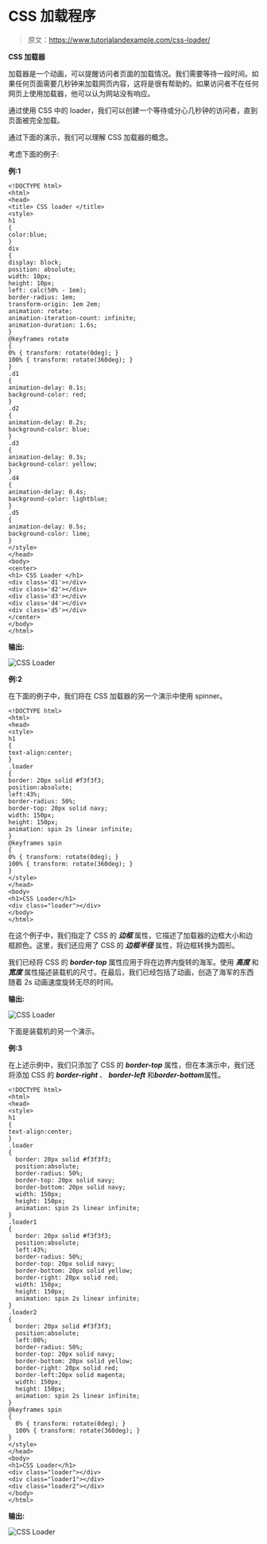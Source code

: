 # CSS 加载程序

> 原文：<https://www.tutorialandexample.com/css-loader/>

**CSS 加载器**

加载器是一个动画，可以提醒访问者页面的加载情况。我们需要等待一段时间。如果任何页面需要几秒钟来加载网页内容，这将是很有帮助的。如果访问者不在任何网页上使用加载器，他可以认为网站没有响应。

通过使用 CSS 中的 loader，我们可以创建一个等待或分心几秒钟的访问者，直到页面被完全加载。

通过下面的演示，我们可以理解 CSS 加载器的概念。

考虑下面的例子:

**例:1**

```
<!DOCTYPE html>  
<html>  
<head>  
<title> CSS loader </title>  
<style>  
h1
{  
color:blue;  
}  
div
{  
display: block;  
position: absolute;  
width: 10px;  
height: 10px;  
left: calc(50% - 1em);  
border-radius: 1em;  
transform-origin: 1em 2em;  
animation: rotate;  
animation-iteration-count: infinite;  
animation-duration: 1.6s;  
}  
@keyframes rotate
{  
0% { transform: rotate(0deg); } 
100% { transform: rotate(360deg); } 
}  
.d1
{  
animation-delay: 0.1s;  
background-color: red;  
}  
.d2
{  
animation-delay: 0.2s;  
background-color: blue;  
}  
.d3
{  
animation-delay: 0.3s;  
background-color: yellow;  
}  
.d4
{  
animation-delay: 0.4s;  
background-color: lightblue;  
}  
.d5
{  
animation-delay: 0.5s;  
background-color: lime;  
}  
</style>  
</head>  
<body>  
<center>   
<h1> CSS Loader </h1>  
<div class='d1'></div>  
<div class='d2'></div>  
<div class='d3'></div>  
<div class='d4'></div>  
<div class='d5'></div>  
</center>  
</body>  
</html> 
```

**输出:**

![CSS Loader](img/773626a206909e789657497828035ff6.png)

**例:2**

在下面的例子中，我们将在 CSS 加载器的另一个演示中使用 spinner。

```
<!DOCTYPE html> 
<html> 
<head> 
<style> 
h1
{ 
text-align:center; 
} 
.loader
{ 
border: 20px solid #f3f3f3; 
position:absolute; 
left:43%; 
border-radius: 50%; 
border-top: 20px solid navy; 
width: 150px; 
height: 150px; 
animation: spin 2s linear infinite; 
} 
@keyframes spin
{ 
0% { transform: rotate(0deg); } 
100% { transform: rotate(360deg); } 
} 
</style> 
</head> 
<body> 
<h1>CSS Loader</h1> 
<div class="loader"></div> 
</body> 
</html> 
```

在这个例子中，我们指定了 CSS 的 ***边框*** 属性，它描述了加载器的边框大小和边框颜色。这里，我们还应用了 CSS 的 ***边框半径*** 属性，将边框转换为圆形。

我们已经将 CSS 的 ***border-top*** 属性应用于将在边界内旋转的海军。使用 ***高度*** 和 ***宽度*** 属性描述装载机的尺寸。在最后，我们已经包括了动画，创造了海军的东西随着 2s 动画速度旋转无尽的时间。

**输出:**

![CSS Loader](img/bad2ffb7f273b1714d48422701a5d7a1.png)

下面是装载机的另一个演示。

**例:3**

在上述示例中，我们只添加了 CSS 的 ***border-top*** 属性，但在本演示中，我们还将添加 CSS 的 ***border-right*** 、 ***border-left*** 和***border-bottom***属性。

```
<!DOCTYPE html> 
<html> 
<head> 
<style> 
h1
{ 
text-align:center; 
} 
.loader
{ 
  border: 20px solid #f3f3f3; 
  position:absolute; 
  border-radius: 50%; 
  border-top: 20px solid navy; 
  border-bottom: 20px solid navy; 
  width: 150px; 
  height: 150px; 
  animation: spin 2s linear infinite; 
} 
.loader1
{ 
  border: 20px solid #f3f3f3; 
  position:absolute; 
  left:43%; 
  border-radius: 50%; 
  border-top: 20px solid navy; 
  border-bottom: 20px solid yellow; 
  border-right: 20px solid red; 
  width: 150px; 
  height: 150px; 
  animation: spin 2s linear infinite; 
} 
.loader2
{ 
  border: 20px solid #f3f3f3; 
  position:absolute; 
  left:80%; 
  border-radius: 50%; 
  border-top: 20px solid navy; 
  border-bottom: 20px solid yellow; 
  border-right: 20px solid red; 
  border-left:20px solid magenta; 
  width: 150px; 
  height: 150px; 
  animation: spin 2s linear infinite; 
} 
@keyframes spin
{ 
  0% { transform: rotate(0deg); } 
  100% { transform: rotate(360deg); } 
} 
</style> 
</head> 
<body> 
<h1>CSS Loader</h1> 
<div class="loader"></div> 
<div class="loader1"></div> 
<div class="loader2"></div> 
</body> 
</html> 
```

**输出:**

![CSS Loader](img/6c14f8ad83c565c3d55130d17cd46b35.png)